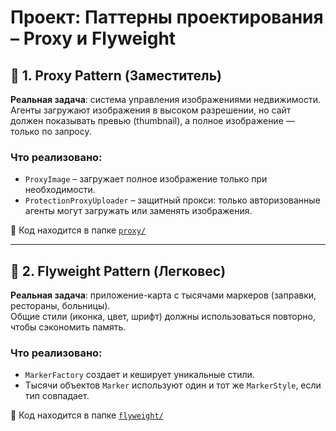 # Проект: Паттерны проектирования – Proxy и Flyweight

## 🔹 1. Proxy Pattern (Заместитель)

**Реальная задача**: система управления изображениями недвижимости.  
Агенты загружают изображения в высоком разрешении, но сайт должен показывать превью (thumbnail), а полное изображение — только по запросу.

### Что реализовано:
- `ProxyImage` – загружает полное изображение только при необходимости.
- `ProtectionProxyUploader` – защитный прокси: только авторизованные агенты могут загружать или заменять изображения.

📁 Код находится в папке [`proxy/`](./proxy)

---

## 🔹 2. Flyweight Pattern (Легковес)

**Реальная задача**: приложение-карта с тысячами маркеров (заправки, рестораны, больницы).  
Общие стили (иконка, цвет, шрифт) должны использоваться повторно, чтобы сэкономить память.

### Что реализовано:
- `MarkerFactory` создает и кеширует уникальные стили.
- Тысячи объектов `Marker` используют один и тот же `MarkerStyle`, если тип совпадает.

📁 Код находится в папке [`flyweight/`](./flyweight)

